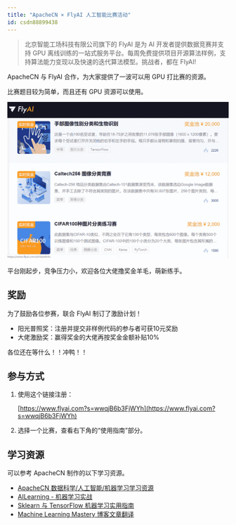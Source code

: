 ```yaml
---
title: "ApacheCN × FlyAI 人工智能比赛活动"
id: csdn88899438
---
```


> 北京智能工场科技有限公司旗下的 FlyAI 是为 AI 开发者提供数据竞赛并支持 GPU 离线训练的一站式服务平台。每周免费提供项目开源算法样例，支持算法能力变现以及快速的迭代算法模型。挑战者，都在 FlyAI!

ApacheCN 与 FlyAI 合作，为大家提供了一波可以用 GPU 打比赛的资源。

比赛题目较为简单，而且还有 GPU 资源可以使用。

![](../img/718802741d6e13a77c0a0beb22475055.png)

平台刚起步，竞争压力小，欢迎各位大佬撸奖金羊毛，萌新练手。

## 奖励

为了鼓励各位参赛，联合 FlyAI 制订了激励计划！

*   阳光普照奖：注册并提交非样例代码的参与者可获10元奖励
*   大佬激励奖：赢得奖金的大佬再按奖金金额补贴10%

各位还在等什么！！冲鸭！！

## 参与方式

1.  使用这个链接注册：

    [https://www.flyai.com?s=wwqjB6b3FjWYh](https://www.flyai.com?s=wwqjB6b3FjWYh)

2.  选择一个比赛，查看右下角的“使用指南”部分。

## 学习资源

可以参考 ApacheCN 制作的以下学习资源。

*   [ApacheCN 数据科学/人工智能/机器学习学习资源](http://home.apachecn.org/translate/)
*   [AILearning - 机器学习实战](https://github.com/apachecn/AiLearning)
*   [Sklearn 与 TensorFlow 机器学习实用指南](https://github.com/apachecn/hands-on-ml-zh)
*   [Machine Learning Mastery 博客文章翻译](https://github.com/apachecn/ml-mastery-zh)